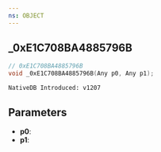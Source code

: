```yaml
---
ns: OBJECT
---
```

## _0xE1C708BA4885796B

```c
// 0xE1C708BA4885796B
void _0xE1C708BA4885796B(Any p0, Any p1);
```

```
NativeDB Introduced: v1207
```

## Parameters
* **p0**:
* **p1**:
